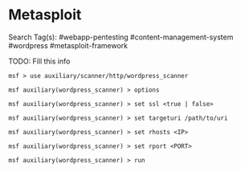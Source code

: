 # Metasploit

Search Tag(s): #webapp-pentesting #content-management-system #wordpress #metasploit-framework

TODO: Fill this info

```
msf > use auxiliary/scanner/http/wordpress_scanner

msf auxiliary(wordpress_scanner) > options

msf auxiliary(wordpress_scanner) > set ssl <true | false>

msf auxiliary(wordpress_scanner) > set targeturi /path/to/uri

msf auxiliary(wordpress_scanner) > set rhosts <IP>

msf auxiliary(wordpress_scanner) > set rport <PORT>

msf auxiliary(wordpress_scanner) > run
```